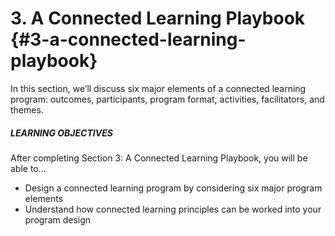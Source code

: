 # 3\. A Connected Learning Playbook {#3-a-connected-learning-playbook}

In this section, we’ll discuss six major elements of a connected learning program: outcomes, participants, program format, activities, facilitators, and themes.

<div class="table-format objectives"><span class="title"><h5>LEARNING OBJECTIVES</h5></span>
After completing Section 3: A Connected Learning Playbook, you will be able to...
<ul><li>Design a connected learning program by considering six major program elements</li><li>Understand how connected learning principles can be worked into your program design</li></ul></div>
